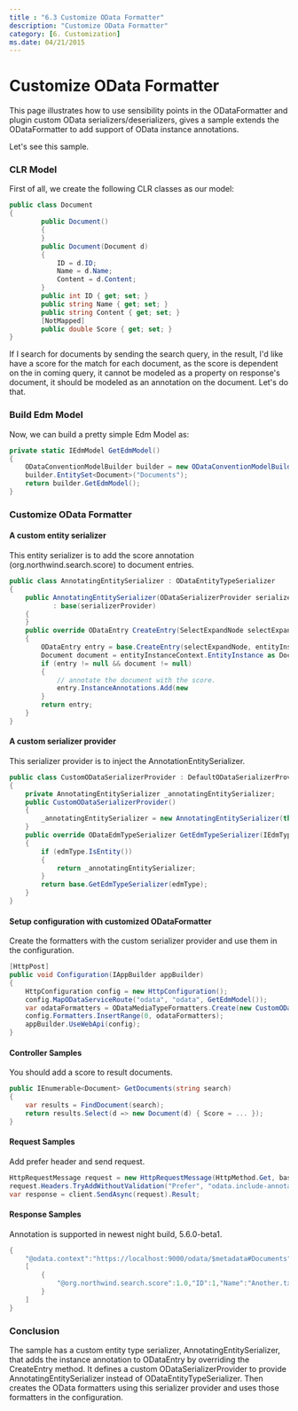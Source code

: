 ```yaml
---
title : "6.3 Customize OData Formatter"
description: "Customize OData Formatter"
category: [6. Customization]
ms.date: 04/21/2015
---
```

# Customize OData Formatter

This page illustrates how to use sensibility points in the ODataFormatter and plugin custom OData serializers/deserializers, gives a sample extends the ODataFormatter to add support of OData instance annotations.

Let's see this sample.

### CLR Model

First of all, we create the following CLR classes as our model:

```C#
public class Document
{
        public Document()
        {
        }
        public Document(Document d)
        {
            ID = d.ID;
            Name = d.Name;
            Content = d.Content;
        }
        public int ID { get; set; }
        public string Name { get; set; }
        public string Content { get; set; }
        [NotMapped]
        public double Score { get; set; }
}
```

If I search for documents by sending the search query, in the result, I'd like have a score for the match for each document, as the score is dependent on the in coming query, it cannot be modeled as a property on response's document, it should be modeled as an annotation on the document. Let's do that.

### Build Edm Model

Now, we can build a pretty simple Edm Model as:

```C#
private static IEdmModel GetEdmModel()
{
    ODataConventionModelBuilder builder = new ODataConventionModelBuilder();
    builder.EntitySet<Document>("Documents");
    return builder.GetEdmModel();
}
```

### Customize OData Formatter

#### A custom entity serializer

This entity serializer is to add the score annotation (org.northwind.search.score) to document entries.

```C#
public class AnnotatingEntitySerializer : ODataEntityTypeSerializer
{
    public AnnotatingEntitySerializer(ODataSerializerProvider serializerProvider)
           : base(serializerProvider)
    {
    }
    public override ODataEntry CreateEntry(SelectExpandNode selectExpandNode, EntityInstanceContext entityInstanceContext)
    {
        ODataEntry entry = base.CreateEntry(selectExpandNode, entityInstanceContext);
        Document document = entityInstanceContext.EntityInstance as Document;
        if (entry != null && document != null)
        {
            // annotate the document with the score.
            entry.InstanceAnnotations.Add(new                             ODataInstanceAnnotation("org.northwind.search.score", new ODataPrimitiveValue(document.Score)));
        }
        return entry;
    }
}
```

#### A custom serializer provider

This serializer provider is to inject the AnnotationEntitySerializer.

```C#
public class CustomODataSerializerProvider : DefaultODataSerializerProvider
{
    private AnnotatingEntitySerializer _annotatingEntitySerializer;
    public CustomODataSerializerProvider()
    {
        _annotatingEntitySerializer = new AnnotatingEntitySerializer(this);
    }
    public override ODataEdmTypeSerializer GetEdmTypeSerializer(IEdmTypeReference edmType)
    {
        if (edmType.IsEntity())
        {
            return _annotatingEntitySerializer;
        }
        return base.GetEdmTypeSerializer(edmType);
    }
}
```

#### Setup configuration with customized ODataFormatter

Create the formatters with the custom serializer provider and use them in the configuration.

```C#
[HttpPost]
public void Configuration(IAppBuilder appBuilder)
{
    HttpConfiguration config = new HttpConfiguration();
    config.MapODataServiceRoute("odata", "odata", GetEdmModel());
    var odataFormatters = ODataMediaTypeFormatters.Create(new CustomODataSerializerProvider(), new DefaultODataDeserializerProvider());
    config.Formatters.InsertRange(0, odataFormatters);
    appBuilder.UseWebApi(config);
}
```

#### Controller Samples

You should add a score to result documents.

```C#
public IEnumerable<Document> GetDocuments(string search)
{
    var results = FindDocument(search);
    return results.Select(d => new Document(d) { Score = ... });
}
```

#### Request Samples

Add prefer header and send request.

```C#
HttpRequestMessage request = new HttpRequestMessage(HttpMethod.Get, baseAddress + "odata/Documents?search=test");
request.Headers.TryAddWithoutValidation("Prefer", "odata.include-annotations=\"*\"");
var response = client.SendAsync(request).Result;
```

#### Response Samples

Annotation is supported in newest night build, 5.6.0-beta1.

```C#
{
    "@odata.context":"https://localhost:9000/odata/$metadata#Documents","value":
    [
        {
            "@org.northwind.search.score":1.0,"ID":1,"Name":"Another.txt","Content":"test"
        }
    ]
}
```

### Conclusion

The sample has a custom entity type serializer, AnnotatingEntitySerializer, that adds the instance annotation to ODataEntry by overriding the CreateEntry method. It defines a custom ODataSerializerProvider to provide AnnotatingEntitySerializer instead of ODataEntityTypeSerializer. Then creates the OData formatters using this serializer provider and uses those formatters in the configuration.
